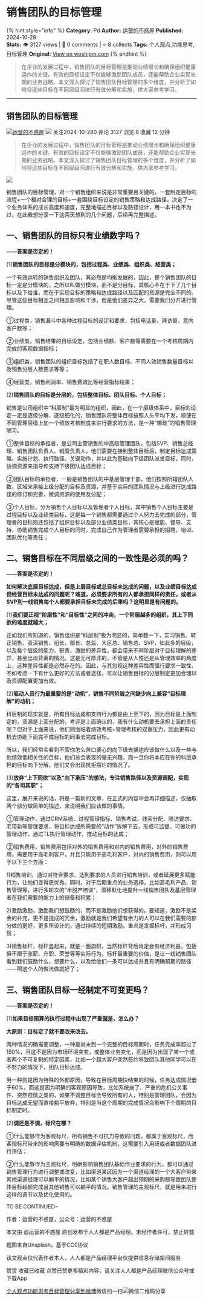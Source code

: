 # 销售团队的目标管理
{% hint style="info" %}
**Category:** Pd
**Author:** [运营的不惑屋](https://www.woshipm.com/u/1598311)
**Published:** 2024-10-28  
**Stats:** 👁️ 3127 views | 💬 0 comments | ⭐ 8 collects
**Tags:** 个人观点,功能思考,目标管理
**Original:** [View on woshipm.com](https://www.woshipm.com/pd/6132854.html)
{% endhint %}
> 在企业的发展过程中，销售团队的目标管理是推动业绩增长和确保组织健康运作的关键。有效的目标设定不仅能够激励团队成员，还能帮助企业实现长期的业务战略。本文深入探讨了销售团队目标管理的多个维度，并分析了如何将这些目标在不同层级间进行有效分解和实施，供大家参考学习。

---

## 销售团队的目标管理

[![](https://static.woshipm.com/ttw_avatar_20240921170504_1910.jpg?imageView2/1/w/72/h/72/q/100)](https://www.woshipm.com/u/1598311)[运营的不惑屋](https://www.woshipm.com/u/1598311) ![](https://static.woshipm.com/tag/1101_1@2x.png) 关注2024-10-280 评论 3127 浏览 8 收藏 12 分钟

> 在企业的发展过程中，销售团队的目标管理是推动业绩增长和确保组织健康运作的关键。有效的目标设定不仅能够激励团队成员，还能帮助企业实现长期的业务战略。本文深入探讨了销售团队目标管理的多个维度，并分析了如何将这些目标在不同层级间进行有效分解和实施，供大家参考学习。

![](https://image.woshipm.com/2023/04/13/ffa0c460-d9e9-11ed-bd74-00163e0b5ff3.jpg)

销售团队的目标管理，对一个销售组织来说是非常重要且关键的，一套制定目标的流程+一个相对合理的目标+一套围绕目标设定的销售策略和达成路径，决定了一个业务体系的成长高度和速度，完整地描述目标以及路径设计，用一本书也不为过，在此我想分享一下这两天想到的几个问题，后续再完整描述。

## 一、销售团队的目标只有业绩数字吗？

**——答案是否定的！**

(1)**销售团队的目标是分模块的，包括过程类、业绩类、组织类、经营类；**

一个有效运转的销售组织及团队，其必然是均衡发展的，因此，整个销售团队的目标一定是分模块的，之所以叫做分模块，而不是分目标，其核心不在于下了几个目标以及下给谁，而在于实现目标的策略和达成路径以及匹配的资源是完全不同的。尽管这些目标相互之间相互影响和干涉，但是他们差异之大，需要我们分开进行管理。

①过程类，销售漏斗中各种过程目标的设定和要求，包括电话量、拜访量、意向客户数等；

②业绩类，销售结果的目标设定，包括业绩额、客户数等需要在一个考核周期内完成的客观数据指标；

③组织类，销售团队的组织目标包括了在职人数目标、不同人效销售数量目标以及销售分层人数要求等等；

④经营类，销售利润率、销售费效比等经营指标结果；

(2)**销售团队的目标是分层的，包括整体目标、团队目标、个人目标；**

销售是公司组织中“科层制”最为明显的组织，因此，在一个层级体系中，目标的设定一定是逐级分解、逐级细化的，销售团队将整体目标按照人头平均下发，顺便在不同管理层级上加一个绩效考核制度来进行要求的方法，是一种“懒政”的销售管理陋习。

①整体目标的承担者，是公司主管销售的中高级管理团队，包括SVP、销售总经理、销售团队负责人、销管负责人，他们需要在接到整体目标后，制定目标达成策略、实施计划、执行路径、关键动作，并以此为基础向下级团队派发目标，同时，协调资源来指导和支持下级团队达成目标；

②团队目标的承担者，一般是销售团队的中基层管理干部，他们按照所辖团队人数、区域来承接上级分配的目标及资源，并基于实际的团队情况与上级进行达成路径的修订和完善，微调资源的使用及分配；

③个人目标，分为销售个人目标以及管理者个人目标，其中销售个人目标主要是过程目标以及业绩类目标，这是每一个销售都需要通过个人努力去完成的部分，管理者的目标则还包括了组织目标以及部分业绩类目标，其核心是赋能、督导、支持、协助销售完成个人目标的同时，完成自己作为管理者需要承担的招聘、培训、团队优化等责任；

## 二、销售目标在不同层级之间的一致性是必须的吗？

**——答案是否定的！**

**如何解决底层目标达成，但是上层目标或总目标未达成的问题，以及业绩目标达成但经营目标未达成的问题呢？难道，必须要求所有的人都承担同样的责任，或者从SVP到一线销售每个人都要承担目标未完成的后果吗？这明显是有问题的。**

(1)**我们要正视“阶层性”和“目标性”之间的冲突，一个阶层越多的组织，其上下同欲的难度就越大；**

正如我们所知道的，销售组织是“科层制”极为明显的，简单数一下，实习销售、转正销售、资深销售、组长、部长、总监、大区总、销售总、SVP，如此多的层级，以及每个层级的能力、职责、激励的差异性，都会带来不同阶层对于目标理解的差异，甚至出现背离的情况。这是无可厚非的，不管是从人性还是从管理效率的角度上，这种差异性都是必然存在的。因此，与其忽视这种差异性而强行要求一致性，不如考虑一下有什么更好的方法或者途径，可以让销售目标的分层制定更加合理以及资源配置更加有效。

(2)**驱动人员行为最重要的是“动机”，销售不同阶层之间缺少向上兼容“目标理解”的动机；**

科层制的现实就是，所有目标达成和支持行为都是由上至下的，因为目标是上面制定的，资源是上面分配的，考评是上面确认的，我有什么动机要去承担上面的责任呢？但对于上面来说，他们则面临着绩效考核+管理考核的双重压力，因此更有动机去协助下面完不成目标的同事去完成目标。

所以，我们经常会看到不管你怎么苦口婆心的向下级去描述应该做什么以及一些与他绩效低相关性的目标，他们总会表现的毫无兴趣，而一旦你将本应在你的科层承担的目标向下分解，他们又会出现抗拒摆烂的情况了。

(3)**放弃“上下同欲”以及“向下承压”的想法，专注销售路径以及资源调配，实现的“各司其职”；**

这里，展开来说的话，将是一篇新的文章，在正式的内容中会再详细描述，仅抽取两个部分做简单的描述，来说明我们应该做的事情。

①管理动作，通过CRM系统、过程管理指标、销售考试、线索分配、陪访要求、老带新等管理要求，将目标达成所需要的“动作”拆解下去，形成可监督、可做功的管理动作，通过TL执行管理动作，推动目标的达成；

②销售费用，销售费用包括对外的销售费用和对内的销售费用，对外的销售费用，需要用于高毛利客户，并且只能用于高毛利客户，对内的销售费用，则可以用于以下三个方面：

1)销售培训，通过对符合要求、达到要求的人员进行销售培训，或者延展更多赋能行为，让他们变得更优秀。同时，对于后期重点的业务选择，比如高毛利产品、销售管理等，进行多轮次的“半脱产培训”，潜移默化地提升一线销售团队及基层管理者在我们需要的能力上的储备和积累；

2)激励激励，激励我们想鼓励的，而不是激励他们想获得的。要知道，激励不是奖金的补充，更不是提成的冗余，激励就是我们希望有余力的人可以在我们需要的部分做的更好，更多所设计的，通过持续的短期激励，重点是发掘标杆，并形成习惯；

3)销售标杆，标杆竖起来，就是一面旗帜，当然标杆背后肯定会有经济利益，包括但不限于涨薪、升职、荣誉等等实际行为。标杆最重要的价值，是让一线销售团队看到我们鼓励什么，想要什么，以及给他们一条可以达成并且有明确预期的路径——照这个人的做法做就好了；

## 三、销售团队目标一经制定不可变更吗？

**——答案是否定的！**

(1)**如果目标预算的执行过程中出现了严重偏差，怎么办？**

**大原则：目标定了就不要改来改去。**

两种情况的确需要调整，一种是尚未到一个完整的目标周期时，任务完成率超过了150%，且这不是因为市场环境突变，或整体业务变化，而是因为出现了某一个或者两个不可复制的特定因素，比如一个超大客户突然签约导致团队其他同学可以在不努力的情况下，团队目标达成。

另一种则是因为特殊的外部原因，导致在目标周期快结束的时候，任务达成情况低于60%，而这是因为明确的客观原因导致，比如系统崩了、严重的危机公关事件、突然疫情之类的，如果不调整目标会导致所有的人，特别是管理团队，会因为目标达成无望而直接躺平放弃，特别是当这个周期的完成情况会影响下个周期的目标制定时。

(2)**调还是不调，标尺在哪？**

①什么能够作为客观标尺，所有销售不可抗力导致的问题，都属于客观标尺，而客观标尺带来的影响需要有明确的数据评估机制，这需要引入用研或者数据团队进行评估；

②什么能够作为主观标尺，明确影响销售团队基础作业要求的行为，都可以通过销售管理行为进行调整或改变，比如渠道某区因为一个渠道经理的一个大客户带来其他渠道经理可以躺平的情况，比如某个销售大客户超出预期的采购额导致团队整体目标超额完成且其他销售可以躺平的情况。销售管理的主观标尺，就是用来进行这样的调节以及优化使用的。

TO BE CONTINUED~

作者：运营的不惑屋，公众号：运营的不惑屋

本文由 @运营的不惑屋 原创发布于人人都是产品经理。未经作者许可，禁止转载

题图来自Unsplash，基于CC0协议

该文观点仅代表作者本人，人人都是产品经理平台仅提供信息存储空间服务

赞赏 收藏已收藏 点赞已赞更多精彩内容，请关注人人都是产品经理微信公众号或下载App

[个人观点](https://www.woshipm.com/tag/%e4%b8%aa%e4%ba%ba%e8%a7%82%e7%82%b9)[功能思考](https://www.woshipm.com/tag/%e5%8a%9f%e8%83%bd%e6%80%9d%e8%80%83)[目标管理](https://www.woshipm.com/tag/%e7%9b%ae%e6%a0%87%e7%ae%a1%e7%90%86)[分享到微博](https://service.weibo.com/share/share.php?appkey=2775287854&title=销售团队的目标管理&url=https://www.woshipm.com/pd/6132854.html&pic=https://image.woshipm.com/2023/04/13/ffa0c460-d9e9-11ed-bd74-00163e0b5ff3.jpg)微信扫一扫![微信二维码](https://api.pwmqr.com/qrcode/create/?url=https://www.woshipm.com/pd/6132854.html)分享